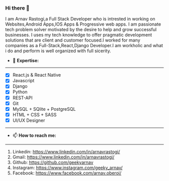 ### Hi there 👋

I am Arnav Rastogi,a Full Stack Developer who is intrested in working on Websites,Android Apps,IOS Apps & Progressive web apps.
I am passionate tech problem solver motivated by the desire to help and grow successful businesses. I uses my tech knowledge to offer pragmatic development solutions that are client and customer focused.I worked for many companies as a Full-Stack,React,Django Developer.I am workholic and what i do and perform is well organized with full sicerity. 


- 🔭 **Expertise:**
-------------------------------------
- [x] React.js & React Native
- [x] Javascript
- [x] Django
- [x] Python
- [x] REST-API
- [x] Git
- [x] MySQL + SQlite + PostgreSQL
- [x] HTML + CSS + SASS 
- [x] UI/UX Designer

---------------------------------------

- 📫 **How to reach me:**
---------------------------------------
1. Linkedin: https://www.linkedin.com/in/arnavrastogi/ 
2. Gmail: https://www.linkedin.com/in/arnavrastogi/
3. Github: https://github.com/geekyarnav
4. Instagram: https://www.instagram.com/geeky_arnav/
5. Facebook: https://www.facebook.com/arnav.oberoi/
